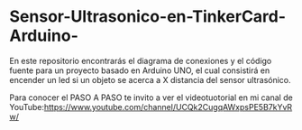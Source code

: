 # Sensor-Ultrasonico-en-TinkerCard-Arduino-
En este repositorio encontrarás el diagrama de conexiones y el código fuente para un proyecto basado en Arduino UNO, el cual consistirá en encender un led si un objeto se acerca a X distancia del sensor ultrasónico.

Para conocer el PASO A PASO te invito a ver el videotuotorial en mi canal de YouTube:https://www.youtube.com/channel/UCQk2CugqAWxpsPE5B7kYvRw/

